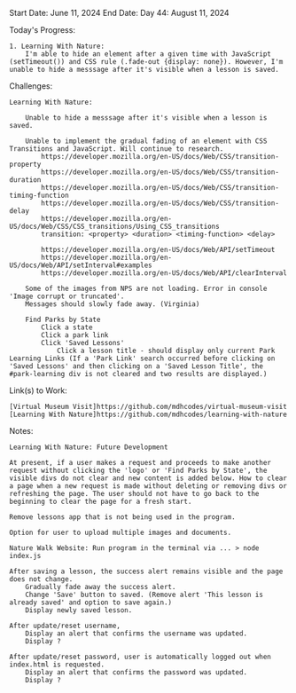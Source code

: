 Start Date: June 11, 2024
End Date: 
Day 44: August 11, 2024

Today's Progress:

    1. Learning With Nature:
        I'm able to hide an element after a given time with JavaScript (setTimeout()) and CSS rule (.fade-out {display: none}). However, I'm unable to hide a messsage after it's visible when a lesson is saved.
        
Challenges:

    Learning With Nature: 

        Unable to hide a messsage after it's visible when a lesson is saved.     

        Unable to implement the gradual fading of an element with CSS Transitions and JavaScript. Will continue to research.
            https://developer.mozilla.org/en-US/docs/Web/CSS/transition-property  
            https://developer.mozilla.org/en-US/docs/Web/CSS/transition-duration  
            https://developer.mozilla.org/en-US/docs/Web/CSS/transition-timing-function  
            https://developer.mozilla.org/en-US/docs/Web/CSS/transition-delay  
            https://developer.mozilla.org/en-US/docs/Web/CSS/CSS_transitions/Using_CSS_transitions  
            transition: <property> <duration> <timing-function> <delay>  

            https://developer.mozilla.org/en-US/docs/Web/API/setTimeout
            https://developer.mozilla.org/en-US/docs/Web/API/setInterval#examples
            https://developer.mozilla.org/en-US/docs/Web/API/clearInterval

        Some of the images from NPS are not loading. Error in console 'Image corrupt or truncated'.
        Messages should slowly fade away. (Virginia)  

        Find Parks by State
            Click a state
            Click a park link
            Click 'Saved Lessons'
                Click a lesson title - should display only current Park Learning Links (If a 'Park Link' search occurred before clicking on 'Saved Lessons' and then clicking on a 'Saved Lesson Title', the #park-learning div is not cleared and two results are displayed.)    

Link(s) to Work:

    [Virtual Museum Visit]https://github.com/mdhcodes/virtual-museum-visit      
    [Learning With Nature]https://github.com/mdhcodes/learning-with-nature 

Notes:

    Learning With Nature: Future Development     

    At present, if a user makes a request and proceeds to make another request without clicking the 'logo' or 'Find Parks by State', the visible divs do not clear and new content is added below. How to clear a page when a new request is made without deleting or removing divs or refreshing the page. The user should not have to go back to the beginning to clear the page for a fresh start. 

    Remove lessons app that is not being used in the program.

    Option for user to upload multiple images and documents.

    Nature Walk Website: Run program in the terminal via ... > node index.js

    After saving a lesson, the success alert remains visible and the page does not change. 
        Gradually fade away the success alert.
        Change 'Save' button to saved. (Remove alert 'This lesson is already saved' and option to save again.)
        Display newly saved lesson.

    After update/reset username,        
        Display an alert that confirms the username was updated.
        Display ?

    After update/reset password, user is automatically logged out when index.html is requested.       
        Display an alert that confirms the password was updated.
        Display ?
